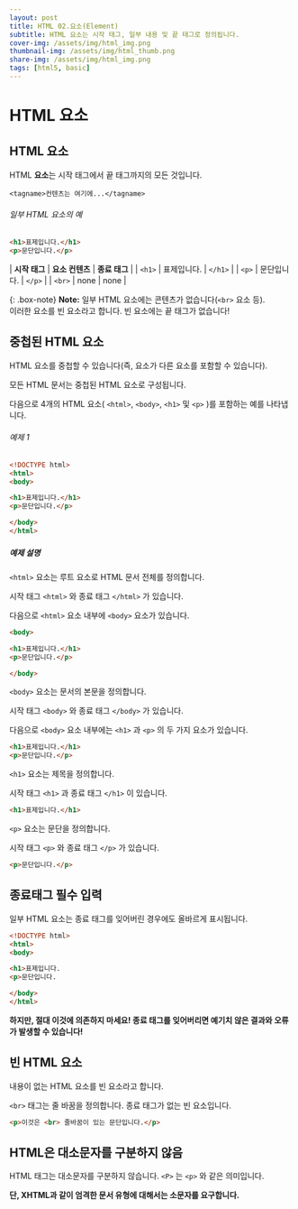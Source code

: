 ```yaml
---
layout: post
title: HTML 02.요소(Element)
subtitle: HTML 요소는 시작 태그, 일부 내용 및 끝 태그로 정의됩니다.
cover-img: /assets/img/html_img.png
thumbnail-img: /assets/img/html_thumb.png
share-img: /assets/img/html_img.png
tags: [html5, basic]
---
```


# HTML 요소   
   
   
## HTML 요소   
   
HTML **요소**는 시작 태그에서 끝 태그까지의 모든 것입니다.   
   
```<tagname>컨텐츠는 여기에...</tagname>```   
   
###### 일부 HTML 요소의 예   

```html
<h1>표제입니다.</h1>   
<p>문단입니다.</p>
```      
   
| **시작 태그** | **요소 컨텐츠** | **종료 태그** |
| ```<h1>``` | 표제입니다. | ```</h1>``` |
| ```<p>``` | 문단입니다. | ```</p>``` |
| ```<br>``` | none | none |
   
{: .box-note}
**Note:** 일부 HTML 요소에는 콘텐츠가 없습니다(```<br>``` 요소 등).<br>이러한 요소를 빈 요소라고 합니다. 빈 요소에는 끝 태그가 없습니다!    
    
    
## 중첩된 HTML 요소   

HTML 요소를 중첩할 수 있습니다(즉, 요소가 다른 요소를 포함할 수 있습니다).   
   
모든 HTML 문서는 중첩된 HTML 요소로 구성됩니다.   
   
다음으로 4개의 HTML 요소( ```<html>```, ```<body>```, ```<h1>``` 및 ```<p>``` )를 포함하는 예를 나타냅니다.   
      
###### 예제 1   

```html   
<!DOCTYPE html>
<html>
<body>

<h1>표제입니다.</h1>
<p>문단입니다.</p>

</body>
</html>
```   
   
##### 예제 설명   
   
```<html>``` 요소는 루트 요소로 HTML 문서 전체를 정의합니다.   
   
시작 태그 ```<html>``` 와 종료 태그 ```</html>``` 가 있습니다.   
   
다음으로 ```<html>``` 요소 내부에 ```<body>``` 요소가 있습니다.   
   
```html
<body>

<h1>표제입니다.</h1>
<p>문단입니다.</p>

</body>
```   
   
```<body>``` 요소는 문서의 본문을 정의합니다.

시작 태그 ```<body>``` 와 종료 태그 ```</body>``` 가 있습니다.

다음으로 ```<body>``` 요소 내부에는 ```<h1>``` 과 ```<p>``` 의 두 가지 요소가 있습니다.
   
```html
<h1>표제입니다.</h1>
<p>문단입니다.</p>
```   
   
```<h1>``` 요소는 제목을 정의합니다.

시작 태그 ```<h1>``` 과 종료 태그 ```</h1>``` 이 있습니다.   
   
```html
<h1>표제입니다.</h1>
```   
   
```<p>``` 요소는 문단을 정의합니다.   
   
시작 태그 ```<p>``` 와 종료 태그 ```</p>``` 가 있습니다.   
   
```html
<p>문단입니다.</p>
```   

## 종료태그 필수 입력   
   
일부 HTML 요소는 종료 태그를 잊어버린 경우에도 올바르게 표시됩니다.   
   
```html
<!DOCTYPE html>
<html>
<body>

<h1>표제입니다.
<p>문단입니다.

</body>
</html>
```   
   
**하지만, 절대 이것에 의존하지 마세요! 종료 태그를 잊어버리면 예기치 않은 결과와 오류가 발생할 수 있습니다!**
   
## 빈 HTML 요소      
   
내용이 없는 HTML 요소를 빈 요소라고 합니다.   
   
```<br>``` 태그는 줄 바꿈을 정의합니다. 종료 태그가 없는 빈 요소입니다.   
   
```html
<p>이것은 <br> 줄바꿈이 있는 문단입니다.</p>
```   
   
## HTML은 대소문자를 구분하지 않음   
   
HTML 태그는 대소문자를 구분하지 않습니다. ```<P>``` 는 ```<p>``` 와 같은 의미입니다.   

**단, XHTML과 같이 엄격한 문서 유형에 대해서는 소문자를 요구합니다.**
   
   
